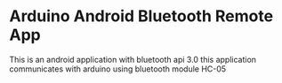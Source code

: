 Arduino Android Bluetooth Remote App
================================

This is an android application with bluetooth api 3.0 this application communicates with arduino using bluetooth module HC-05
